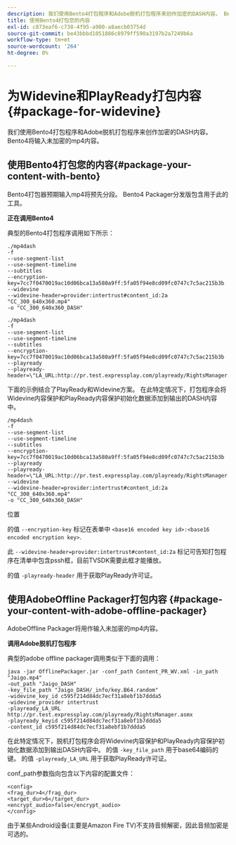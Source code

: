 ```yaml
---
description: 我们使用Bento4打包程序和Adobe脱机打包程序来创作加密的DASH内容。 Bento4将输入未加密的mp4内容。
title: 使用Bento4打包您的内容
exl-id: c873eaf6-c738-4f95-a900-a8aecb03754d
source-git-commit: be43bbbd1051886c8979ff590a3197b2a7249b6a
workflow-type: tm+mt
source-wordcount: '264'
ht-degree: 0%

---
```


# 为Widevine和PlayReady打包内容 {#package-for-widevine}

我们使用Bento4打包程序和Adobe脱机打包程序来创作加密的DASH内容。 Bento4将输入未加密的mp4内容。

## 使用Bento4打包您的内容{#package-your-content-with-bento}

Bento4打包器预期输入mp4将预先分段。 Bento4 Packager分发版包含用于此的工具。

**正在调用Bento4**

典型的Bento4打包程序调用如下所示：

```
./mp4dash
-f
--use-segment-list
--use-segment-timeline
--subtitles
--encryption-key=7cc7f0470019ac10d06bca13a580a9ff:5fa05f94e8cd09fc0747c7c5ac215b3b
--widevine
--widevine-header=provider:intertrust#content_id:2a "CC_300_640x360.mp4"
-o "CC_300_640x360_DASH"
```

```
./mp4dash
-f
--use-segment-list
--use-segment-timeline
--subtitles
--encryption-key=7cc7f0470019ac10d06bca13a580a9ff:5fa05f94e8cd09fc0747c7c5ac215b3b
--playready
--playready-header=\"LA_URL:http://pr.test.expressplay.com/playready/RightsManager.asmx\"
```

下面的示例结合了PlayReady和Widevine方案。 在此特定情况下，打包程序会将Widevine内容保护和PlayReady内容保护初始化数据添加到输出的DASH内容中。

```
/mp4dash
-f
--use-segment-list
--use-segment-timeline
--subtitles
--encryption-key=7cc7f0470019ac10d06bca13a580a9ff:5fa05f94e8cd09fc0747c7c5ac215b3b
--playready
--playready-header=\"LA_URL:http://pr.test.expressplay.com/playready/RightsManager.asmx\"
--widevine
--widevine-header=provider:intertrust#content_id:2a "CC_300_640x360.mp4"
-o "CC_300_640x360_DASH"
```

位置

的值 `--encryption-key` 标记在表单中 `<base16 encoded key id>:<base16 encoded encryption key>`.

此 `--widevine-header=provider:intertrust#content_id:2a` 标记可告知打包程序在清单中包含pssh框，目前TVSDK需要此框才能播放。

的值 `-playready-header` 用于获取PlayReady许可证。

## 使用AdobeOffline Packager打包内容 {#package-your-content-with-adobe-offline-packager}

AdobeOffline Packager将用作输入未加密的mp4内容。

**调用Adobe脱机打包程序**

典型的adobe offline packager调用类似于下面的调用：

```
java -jar OfflinePackager.jar -conf_path Content_PR_WV.xml -in_path "Jaigo.mp4"
-out_path "Jaigo_DASH"
-key_file_path "Jaigo_DASH/_info/key.B64.random"
-widevine_key_id c595f214d84dc7ecf31a8ebf1b7ddda5
-widevine_provider intertrust
-playready_LA_URL
http://pr.test.expressplay.com/playready/RightsManager.asmx
-playready_keyid c595f214d84dc7ecf31a8ebf1b7ddda5
-content_id c595f214d84dc7ecf31a8ebf1b7ddda5
```

在此特定情况下，脱机打包程序会将Widevine内容保护和PlayReady内容保护初始化数据添加到输出DASH内容中。 的值 `-key_file_path` 用于base64编码的键。 的值 `-playready_LA_URL` 用于获取PlayReady许可证。

conf_path参数指向包含以下内容的配置文件：

```
<config>
<frag_dur>4</frag_dur>
<target_dur>6</target_dur>
<encrypt_audio>false</encrypt_audio>
</config>
```

由于某些Android设备(主要是Amazon Fire TV)不支持音频解密，因此音频加密是可选的。
